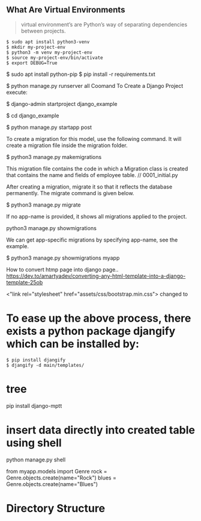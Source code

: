 ## What Are Virtual Environments
> virtual environment’s are Python’s way of separating dependencies between projects.
```
$ sudo apt install python3-venv
$ mkdir my-project-env
$ python3 -m venv my-project-env
$ source my-project-env/bin/activate
$ export DEBUG=True
```
>
$  sudo apt install python-pip
$ pip install -r requirements.txt

$ python manage.py runserver
all Coomand
To Create a Django Project execute: 

$ django-admin startproject django_example

$ cd django_example

$ python manage.py startapp post

To create a migration for this model, use the following command. It will create a migration file inside the migration folder.

$ python3 manage.py makemigrations  

This migration file contains the code in which a Migration class is created that contains the name and fields of employee table.
// 0001_initial.py

After creating a migration, migrate it so that it reflects the database permanently. The migrate command is given below.

$ python3 manage.py migrate  

If no app-name is provided, it shows all migrations applied to the project.

python3 manage.py showmigrations  

We can get app-specific migrations by specifying app-name, see the example.

$ python3 manage.py showmigrations myapp  




How to convert htmp page into django page..
https://dev.to/amartyadev/converting-any-html-template-into-a-django-template-25ob

<"link rel="stylesheet" href="assets/css/bootstrap.min.css">
changed to 
<link rel="stylesheet" href="{% static 'assets/css/bootstrap.min.css' %}">

# To ease up the above process, there exists a python package djangify which can be installed by: 
```
$ pip install djangify
$ djangify -d main/templates/
```
# tree
pip install django-mptt
# insert data directly into created table using shell
python manage.py shell

from myapp.models import Genre
rock = Genre.objects.create(name="Rock")
blues = Genre.objects.create(name="Blues")

# Directory Structure

```
